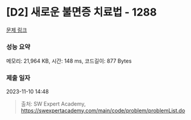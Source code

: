 # [D2] 새로운 불면증 치료법 - 1288 

[문제 링크](https://swexpertacademy.com/main/code/problem/problemDetail.do?contestProbId=AV18_yw6I9MCFAZN) 

### 성능 요약

메모리: 21,964 KB, 시간: 148 ms, 코드길이: 877 Bytes

### 제출 일자

2023-11-10 14:48



> 출처: SW Expert Academy, https://swexpertacademy.com/main/code/problem/problemList.do